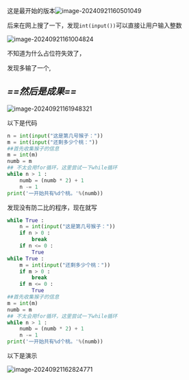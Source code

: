 这是最开始的版本![image-20240921160501049](C:\Users\李生\AppData\Roaming\Typora\typora-user-images\image-20240921160501049.png"最开始的版本")

后来在网上搜了一下，发现```int(input())```可以直接让用户输入整数

![image-20240921161004824](C:\Users\李生\AppData\Roaming\Typora\typora-user-images\image-20240921161004824.png)

不知道为什么占位符失效了，

发现多输了一个,

## ***==然后是成果==***

![image-20240921161948321](C:\Users\李生\AppData\Roaming\Typora\typora-user-images\image-20240921161948321.png"猴子与桃不得不说的故事")

以下是代码

````python
n = int(input("这是第几号猴子："))
m = int(input("还剩多少个桃："))
##首先收集猴子的信息
m = int(m)
numb = m
## 不太会用for循环，这里尝试一下while循环
while n > 1 :
    numb = (numb * 2) + 1
    n -= 1
print('一开始共有%d个桃。'%(numb))
````

发现没有防二比的程序，现在就写

```python
while True :
    n = int(input("这是第几号猴子："))
    if n > 0 :
        break
    if n <= 0 :
        True
while True :
    m = int(input("还剩多少个桃："))
    if m > 0 :
        break
    if m <= 0 :
        True
##首先收集猴子的信息
m = int(m)
numb = m
## 不太会用for循环，这里尝试一下while循环
while n > 1 :
    numb = (numb * 2) + 1
    n -= 1
print('一开始共有%d个桃。'%(numb))
```

  以下是演示

![image-20240921162824771](C:\Users\李生\AppData\Roaming\Typora\typora-user-images\image-20240921162824771.png"很好")